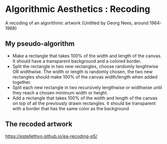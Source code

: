 # Algorithmic Aesthetics : Recoding
A recoding of an algorithmic artwork (Untitled by Georg Nees, around 1964-1968)

## My pseudo-algorithm

* Make a rectangle that takes 100% of the width and length of the canvas. It should have a transparent background and a colored border.
* Split the rectangle in two new rectangles, choose randomly lenghtwise OR widthwise. The width or length is randomly chosen, the two new rectangles should make 100% of the canvas width/length when added together.
* Split each new rectangle in two recursively lengthwise or widthwise until they reach a chosen minimum width or height.
* Add a rectangle that takes 100% of the width and length of the canvas on top of all the previously drawn rectangles. it should be transparent with a border that has the same color as the background

## The recoded artwork
https://estellethvn.github.io/ea-recoding-p5/

